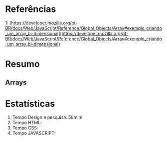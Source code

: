 # Referências

1: [https://developer.mozilla.org/pt-BR/docs/Web/JavaScript/Reference/Global_Objects/Array#exemplo_criando_um_array_bi-dimensional](https://developer.mozilla.org/pt-BR/docs/Web/JavaScript/Reference/Global_Objects/Array#exemplo_criando_um_array_bi-dimensional)

# Resumo

## Arrays


# Estatísticas

1. Tempo Design e pesquisa: 58mim
2. Tempo HTML: 
3. Tempo CSS: 
4. Tempo JAVASCRIPT: 